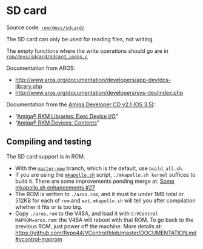 # SD card

Source code:
[`rom/devs/sdcard/`](https://github.com/ApolloTeam-dev/AROS/tree/master-new/rom/devs/sdcard)

The SD card can only be used for reading files, not writing.

The empty functions where the write operations should go are in
[`rom/devs/sdcard/sdcard_ioops.c`](https://github.com/ApolloTeam-dev/AROS/tree/master-new/rom/devs/sdcard/sdcard_ioops.c)

Documentation from AROS:

- http://www.aros.org/documentation/developers/app-dev/dos-library.php
- http://www.aros.org/documentation/developers/sys-dev/index.php

Documentation from the [Amiga Developer CD v2.1 (OS 3.5)](http://amigadev.elowar.com/):

- “[Amiga® RKM Libraries: Exec Device I/O](http://amigadev.elowar.com/read/ADCD_2.1/Libraries_Manual_guide/node0299.html)”
- “[Amiga® RKM Devices: Contents](http://amigadev.elowar.com/read/ADCD_2.1/Devices_Manual_guide/node0000.html)”

## Compiling and testing
The SD card support is in ROM.

- With the [`master-new`](https://github.com/ApolloTeam-dev/AROS) branch, which is the default, use `build_all.sh`.
- If you are using the [`mkapollo.sh`](https://github.com/ApolloTeam-dev/AROS/blob/v4-alynna/mkapollo.sh) script, `./mkapollo.sh kernel` suffices to build it. There are some improvements pending merge at: [Some mkapollo.sh enhancements #27](https://github.com/ApolloTeam-dev/AROS/pull/27)
- The ROM is written to `./aros.rom`, and it must be under 1MB total or 512KB for each of `rom` and `ext`. `mkapollo.sh` will tell you after compilation whether it fits or is too big.
- Copy `./aros.rom` to the V4SA, and load it with `C:VControl MAPROM=aros.rom`: the V4SA will reboot with that ROM. To go back to the previous ROM, just power off the machine. More details at: https://github.com/flype44/VControl/blob/master/DOCUMENTATION.md#vcontrol-maprom
